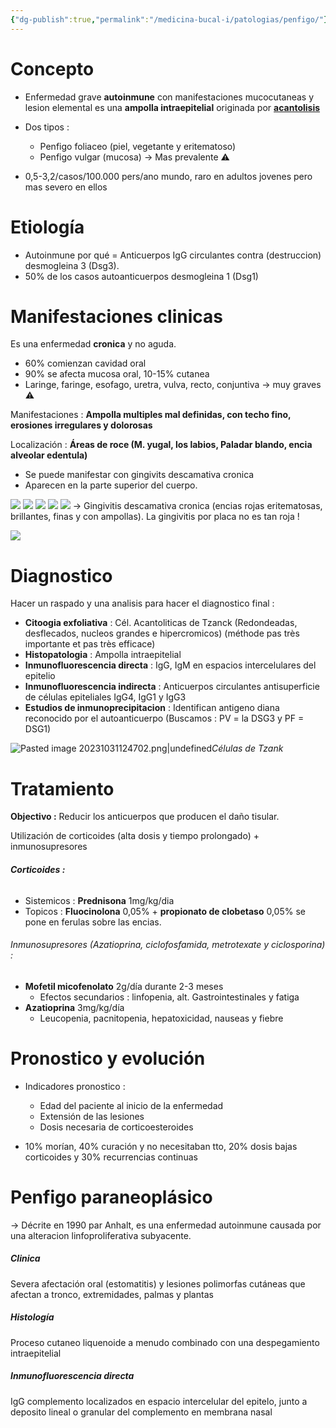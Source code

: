 ```yaml
---
{"dg-publish":true,"permalink":"/medicina-bucal-i/patologias/penfigo/"}
---
```


# Concepto

- Enfermedad grave **autoinmune** con manifestaciones mucocutaneas y lesion elemental es una **ampolla intraepitelial** originada por **[acantolisis]()** 

- Dos tipos : 
	- Penfigo foliaceo (piel, vegetante y eritematoso)
	- Penfigo vulgar (mucosa) -> Mas prevalente ⚠️

- 0,5-3,2/casos/100.000 pers/ano mundo, raro en adultos jovenes pero mas severo en ellos


# Etiología 

- Autoinmune por qué = Anticuerpos IgG circulantes contra (destruccion) desmogleina 3 (Dsg3). 
- 50% de los casos autoanticuerpos desmogleina 1 (Dsg1)

# Manifestaciones clinicas 

Es una enfermedad **cronica** y no aguda.

- 60% comienzan cavidad oral 
- 90% se afecta mucosa oral, 10-15% cutanea
- Laringe, faringe, esofago, uretra, vulva, recto, conjuntiva -> muy graves ⚠️

Manifestaciones : **Ampolla multiples mal definidas, con techo fino, erosiones irregulares y dolorosas**

Localización : **Áreas de roce (M. yugal, los labios, Paladar blando, encia alveolar edentula)**

- Se puede manifestar con gingivits descamativa cronica 
- Aparecen en la parte superior del cuerpo.

![](https://www.uv.es/medicina-oral/Docencia/atlas/penfigo/pen3.jpg)
![](https://www.uv.es/medicina-oral/Docencia/atlas/penfigo/pen2.jpg)
![](https://www.uv.es/medicina-oral/Docencia/atlas/penfigo/pen1.jpg)
![](https://www.uv.es/medicina-oral/Docencia/atlas/penfigo/pen9.jpg)
![](https://www.uv.es/medicina-oral/Docencia/atlas/penfigo/pen6.jpg)
-> Gingivitis descamativa cronica (encias rojas eritematosas, brillantes, finas y con ampollas). La gingivitis por placa no es tan roja !

![](https://www.uv.es/medicina-oral/Docencia/atlas/penfigo/pen4.jpg)

# Diagnostico

Hacer un raspado y una analisis para hacer el diagnostico final : 

- **Citoogia exfoliativa** : Cél. Acantoliticas de Tzanck (Redondeadas, desflecados, nucleos grandes e hipercromicos) (méthode pas très importante et pas très efficace)
- **Histopatologia** : Ampolla intraepitelial
- **Inmunofluorescencia directa** : IgG, IgM en espacios intercelulares del epitelio 
- **Inmunofluorescencia indirecta** : Anticuerpos circulantes antisuperficie de células epiteliales IgG4, IgG1 y IgG3
- **Estudios de inmunoprecipitacion** : Identifican antigeno diana reconocido por el autoanticuerpo (Buscamos : PV = la DSG3 y PF = DSG1) 

![Pasted image 20231031124702.png|undefined](/img/user/Medicina%20Bucal%20I/Patologias/Pasted%20image%2020231031124702.png)*Células de Tzank*

# Tratamiento

**Objectivo :** Reducir los anticuerpos que producen el daño tisular.

Utilización de corticoides (alta dosis y tiempo prolongado) + inmunosupresores

###### **Corticoides :**
- Sistemicos : **Prednisona** 1mg/kg/dia
- Topicos : **Fluocinolona** 0,05% + **propionato de clobetaso** 0,05% se pone en ferulas sobre las encias.

###### Inmunosupresores (Azatioprina, ciclofosfamida, metrotexate y ciclosporina) : 
- **Mofetil micofenolato** 2g/día durante 2-3 meses
	- Efectos secundarios : linfopenia, alt. Gastrointestinales y fatiga
- **Azatioprina** 3mg/kg/día 
	- Leucopenia, pacnitopenia, hepatoxicidad, nauseas y fiebre

# Pronostico y evolución 

- Indicadores pronostico :
	- Edad del paciente al inicio de la enfermedad 
	- Extensión de las lesiones
	- Dosis necesaria de corticoesteroides

- 10% morían, 40% curación y no necesitaban tto, 20% dosis bajas corticoides y 30% recurrencias continuas


# Penfigo paraneoplásico 

-> Décrite en 1990 par Anhalt, es una enfermedad autoinmune causada por una alteracion linfoproliferativa subyacente.


##### Clinica

Severa afectación oral (estomatitis) y lesiones polimorfas cutáneas que afectan a tronco, extremidades, palmas y plantas

##### Histología

Proceso cutaneo liquenoide a menudo combinado con una despegamiento intraepitelial

##### Inmunofluorescencia directa

IgG complemento localizados en espacio intercelular del epitelo, junto a deposito lineal o granular del complemento en membrana nasal